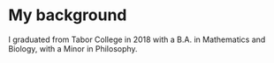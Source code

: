 <!DOCTYPE html>
<html>
<body>

<h1>My background</h1>
<p> I graduated from Tabor College in 2018 with a B.A. in Mathematics and Biology, with a Minor in Philosophy. </p>

</body>
</html>
